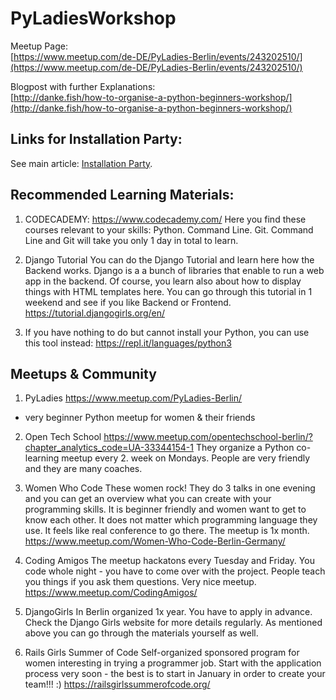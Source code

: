 # PyLadiesWorkshop

Meetup Page:   
[https://www.meetup.com/de-DE/PyLadies-Berlin/events/243202510/](https://www.meetup.com/de-DE/PyLadies-Berlin/events/243202510/)

Blogpost with further Explanations:   
[http://danke.fish/how-to-organise-a-python-beginners-workshop/](http://danke.fish/how-to-organise-a-python-beginners-workshop/)


## Links for Installation Party:

See main article: [Installation Party](installation_party.md).

## Recommended Learning Materials:

1. CODECADEMY: https://www.codecademy.com/
Here you find these courses relevant to your skills: Python. Command Line. Git.
Command Line and Git will take you only 1 day in total to learn.

2. Django Tutorial
You can do the Django Tutorial and learn here how the Backend works. Django is a a bunch of libraries that enable to run a web app in the backend. Of course, you learn also about how to display things with HTML templates here. You can go through this tutorial in 1 weekend and see if you like Backend or Frontend.
https://tutorial.djangogirls.org/en/

3. If you have nothing to do but cannot install your Python, you can use this tool instead:
https://repl.it/languages/python3

## Meetups & Community

1. PyLadies https://www.meetup.com/PyLadies-Berlin/
- very beginner Python meetup for women & their friends

2. Open Tech School
https://www.meetup.com/opentechschool-berlin/?chapter_analytics_code=UA-33344154-1
They organize a Python co-learning meetup every 2. week on Mondays. People are very friendly and they are many coaches.

3. Women Who Code
These women rock! They do 3 talks in one evening and you can get an overview what you can create with your programming skills. It is beginner friendly and women want to get to know each other. It does not matter which programming language they use. It feels like real conference to go there. The meetup is 1x month. https://www.meetup.com/Women-Who-Code-Berlin-Germany/

3. Coding Amigos
The meetup hackatons every Tuesday and Friday. You code whole night - you have to come over with the project. People teach you things if you ask them questions. Very nice meetup. https://www.meetup.com/CodingAmigos/

4. DjangoGirls
In Berlin organized 1x year. You have to apply in advance. Check the Django Girls website for more details regularly. As mentioned above you can go through the materials yourself as well.

5. Rails Girls Summer of Code
Self-organized sponsored program for women interesting in trying a programmer job. Start with the application process very soon - the best is to start in January in order to create your team!!! :) https://railsgirlssummerofcode.org/
